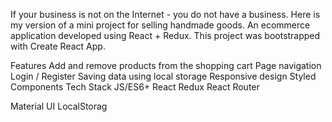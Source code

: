 If your business is not on the Internet - you do not have a business. Here is my version of a mini project for selling handmade goods.
An ecommerce application developed using React + Redux. 
This project was bootstrapped with Create React App.

Features
Add and remove products from the shopping cart
Page navigation
Login / Register
Saving data using local storage
Responsive design
Styled Components
Tech Stack
JS/ES6+
React
Redux
React Router

Material UI
LocalStorag
